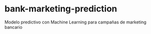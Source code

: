 # bank-marketing-prediction
Modelo predictivo con Machine Learning para campañas de marketing bancario
